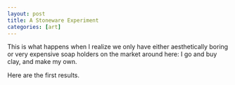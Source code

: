 ```yaml
---
layout: post
title: A Stoneware Experiment
categories: [art]
---
```


This is what happens when I realize we only have either aesthetically boring or very expensive soap holders on the market around here: I go and buy clay, and make my own.

Here are the first results.

<!--more--

<img src="{{site.baseurl}}/assets/image/blog/2021-soap-holder-black-katkug.jpg"/>
<img src="{{site.baseurl}}/assets/image/blog/2021-soap-holder-dotted-katkug.jpg"/>
<img src="{{site.baseurl}}/assets/image/blog/2021-soap-holder-elliptic-katkug.jpg"/>